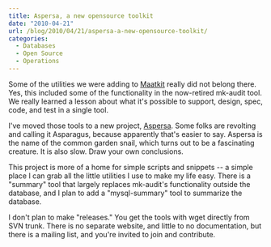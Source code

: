 ```yaml
---
title: Aspersa, a new opensource toolkit
date: "2010-04-21"
url: /blog/2010/04/21/aspersa-a-new-opensource-toolkit/
categories:
  - Databases
  - Open Source
  - Operations
---
```

Some of the utilities we were adding to [Maatkit][1] really did not belong there. Yes, this included some of the functionality in the now-retired mk-audit tool. We really learned a lesson about what it's possible to support, design, spec, code, and test in a single tool.

I've moved those tools to a new project, [Aspersa][2]. Some folks are revolting and calling it Asparagus, because apparently that's easier to say. Aspersa is the name of the common garden snail, which turns out to be a fascinating creature. It is also slow. Draw your own conclusions.

This project is more of a home for simple scripts and snippets -- a simple place I can grab all the little utilities I use to make my life easy. There is a "summary" tool that largely replaces mk-audit's functionality outside the database, and I plan to add a "mysql-summary" tool to summarize the database.

I don't plan to make "releases." You get the tools with wget directly from SVN trunk. There is no separate website, and little to no documentation, but there is a mailing list, and you're invited to join and contribute.

 [1]: http://www.maatkit.org/
 [2]: http://code.google.com/p/aspersa/
